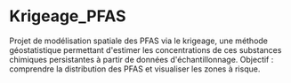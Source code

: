 # Krigeage_PFAS
Projet de modélisation spatiale des PFAS via le krigeage, une méthode géostatistique permettant d'estimer les concentrations de ces substances chimiques persistantes à partir de données d'échantillonnage. Objectif : comprendre la distribution des PFAS et visualiser les zones à risque.
